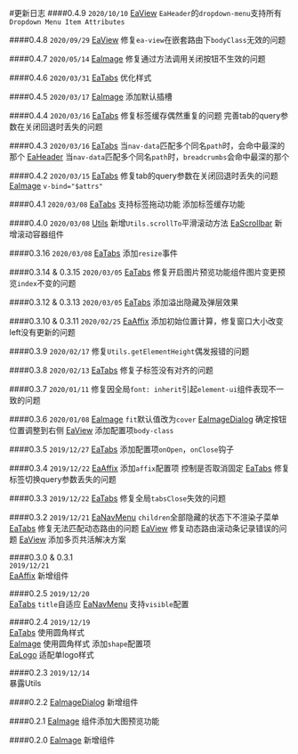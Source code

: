 #更新日志
####0.4.9
`2020/10/10`
[EaView](#/header) `EaHeader`的`dropdown-menu`支持所有`Dropdown Menu Item Attributes`

####0.4.8
`2020/09/29`
[EaView](#/view) 修复`ea-view`在嵌套路由下`bodyClass`无效的问题

####0.4.7
`2020/05/14`
[EaImage](#/image) 修复通过方法调用关闭按钮不生效的问题

####0.4.6
`2020/03/31`
[EaTabs](#/tabs) 优化样式

####0.4.5
`2020/03/17`
[EaImage](#/image) 添加默认插槽

####0.4.4
`2020/03/16`
[EaTabs](#/tabs) 
修复标签缓存偶然重复的问题
完善tab的query参数在关闭回退时丢失的问题

####0.4.3
`2020/03/16`
[EaTabs](#/tabs) 当`nav-data`匹配多个同名`path`时，会命中最深的那个
[EaHeader](#/header) 当`nav-data`匹配多个同名`path`时，`breadcrumbs`会命中最深的那个

####0.4.2
`2020/03/15`
[EaTabs](#/tabs) 修复tab的query参数在关闭回退时丢失的问题
[EaImage](#/image) `v-bind="$attrs"`

####0.4.1
`2020/03/08`
[EaTabs](#/tabs) 
支持标签拖动功能
添加标签缓存功能

####0.4.0
`2020/03/08`
[Utils](#/utils) 新增`Utils.scrollTo`平滑滚动方法
[EaScrollbar](#/scrollbar) 新增滚动容器组件

####0.3.16
`2020/03/08`
[EaTabs](#/tabs) 添加`resize`事件

####0.3.14 & 0.3.15
`2020/03/05`
[EaTabs](#/image) 修复开启图片预览功能组件图片变更预览`index`不变的问题

####0.3.12 & 0.3.13
`2020/03/05`
[EaTabs](#/tabs) 添加溢出隐藏及弹层效果

####0.3.10 & 0.3.11
`2020/02/25`
[EaAffix](#/affix) 添加初始位置计算，修复窗口大小改变left没有更新的问题

####0.3.9
`2020/02/17`
修复`Utils.getElementHeight`偶发报错的问题

####0.3.8
`2020/02/13`
[EaTabs](#/tabs) 修复子标签没有对齐的问题

####0.3.7
`2020/01/11`
修复因全局`font: inherit`引起`element-ui`组件表现不一致的问题

####0.3.6
`2020/01/08`
[EaImage](#/image) `fit`默认值改为`cover`
[EaImageDialog](#/image-dialog) 确定按钮位置调整到右侧
[EaView](#/view) 添加配置项`body-class`

####0.3.5
`2019/12/27`
[EaTabs](#/tabs) 添加配置项`onOpen`，`onClose`钩子

####0.3.4
`2019/12/22`
[EaAffix](#/affix) 添加`affix`配置项 控制是否取消固定
[EaTabs](#/tabs) 修复标签切换query参数丢失的问题

####0.3.3
`2019/12/22`
[EaTabs](#/tabs) 修复全局`tabsClose`失效的问题

####0.3.2
`2019/12/21`
[EaNavMenu](#/nav-menu) `children`全部隐藏的状态下不渲染子菜单
[EaTabs](#/tabs) 修复无法匹配动态路由的问题
[EaView](#/view) 修复动态路由滚动条记录错误的问题
[EaView](#/view) 添加多页共活解决方案

####0.3.0 & 0.3.1  
`2019/12/21`   
[EaAffix](#/affix) 新增组件

####0.2.5 
`2019/12/20`  
[EaTabs](#/tabs) `title`自适应 
[EaNavMenu](#/nav-menu) 支持`visible`配置

####0.2.4 
`2019/12/19`  
[EaTabs](#/tabs) 使用圆角样式  
[EaImage](#/image) 使用圆角样式 添加`shape`配置项  
[EaLogo](#/logo) 适配单logo样式  

####0.2.3 
`2019/12/14`  
暴露Utils

####0.2.2
[EaImageDialog](#/image-dialog) 新增组件

####0.2.1
[EaImage](#/image) 组件添加大图预览功能

####0.2.0
[EaImage](#/image) 新增组件
